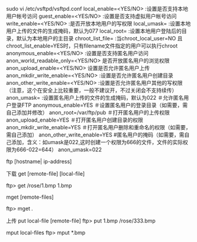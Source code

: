 sudo vi /etc/vsftpd/vsftpd.conf 
local_enable=<YES/NO> :设置是否支持本地用户帐号访问
guest_enable=<YES/NO> :设置是否支持虚拟用户帐号访问
write_enable=<YES/NO> :是否开放本地用户的写权限
local_umask=<nnn> :设置本地用户上传的文件的生成掩码，默认为077
local_root=<file> :设置本地用户登陆后的目录，默认为本地用户的主目录
chroot_list_file=<filename> :当chroot_local_user=NO 且 chroot_list_enable=YES时，只有filename文件指定的用户可以执行chroot
anonymous_enable=<YES/NO> :设置是否支持匿名用户访问
anon_world_readable_only=<YES/NO> 是否开放匿名用户的浏览权限
anon_upload_enable=<YES/NO> 设置是否允许匿名用户上传
anon_mkdir_write_enable=<YES/NO> :设置是否允许匿名用户创建目录
anon_other_write_enable=<YES/NO> :设置是否允许匿名用户其他的写权限（注意，这个在安全上比较重要，一般不建议开，不过关闭会不支持续传）
anon_umask=<nnn> :设置匿名用户上传的文件的生成掩码，默认为022
＃允许匿名用户登录FTP
anonymous_enable=YES
＃设置匿名用户的登录目录（如需要，需自己添加并修改）
anon_root=/var/ftp/pub
＃打开匿名用户的上传权限
anon_upload_enable=YES
＃打开匿名用户创建目录的权限
anon_mkdir_write_enable=YES
＃打开匿名用户删除和重命名的权限（如需要，需自己添加）
anon_other_write_enable=YES
#匿名用户的掩码（如需要，需自己添加，含义：如umask是022,这时创建一个权限为666的文件，文件的实际权限为666-022=644）
anon_umask=022


ftp [hostname| ip-address]

下载
get [remote-file] [local-file]

ftp> get /rose/1.bmp 1.bmp

mget [remote-files]

ftp> mget *.* 

上传
put local-file [remote-file]
ftp> put 1.bmp /rose/333.bmp

mput local-files
ftp> mput *.bmp

